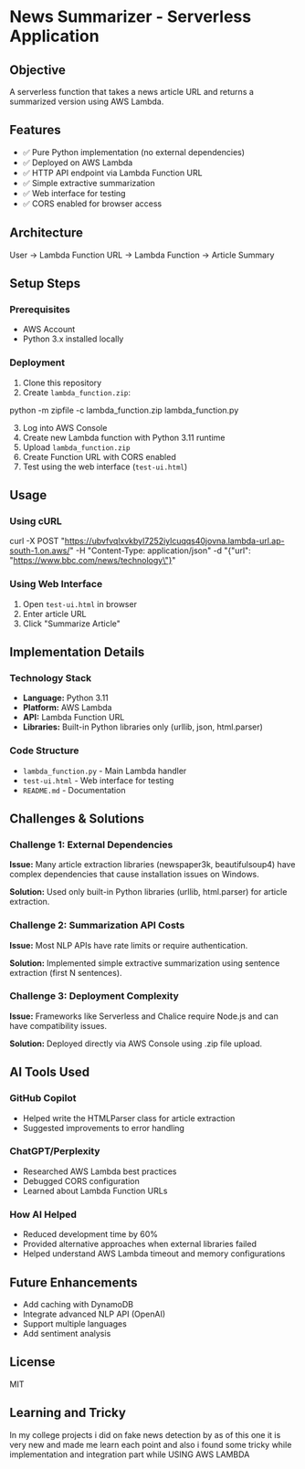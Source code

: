 # News Summarizer - Serverless Application

## Objective
A serverless function that takes a news article URL and returns a summarized version using AWS Lambda.

## Features
- ✅ Pure Python implementation (no external dependencies)
- ✅ Deployed on AWS Lambda
- ✅ HTTP API endpoint via Lambda Function URL
- ✅ Simple extractive summarization
- ✅ Web interface for testing
- ✅ CORS enabled for browser access

## Architecture
User → Lambda Function URL → Lambda Function → Article Summary

## Setup Steps

### Prerequisites
- AWS Account
- Python 3.x installed locally

### Deployment

1. Clone this repository
2. Create `lambda_function.zip`:

python -m zipfile -c lambda_function.zip lambda_function.py

3. Log into AWS Console
4. Create new Lambda function with Python 3.11 runtime
5. Upload `lambda_function.zip`
6. Create Function URL with CORS enabled
7. Test using the web interface (`test-ui.html`)

## Usage

### Using cURL

curl -X POST "https://ubvfvqlxvkbyl7252iylcuqqs40jovna.lambda-url.ap-south-1.on.aws/" -H "Content-Type: application/json" -d "{\"url\": \"https://www.bbc.com/news/technology\"}"


### Using Web Interface
1. Open `test-ui.html` in browser
2. Enter article URL
3. Click "Summarize Article"

## Implementation Details

### Technology Stack
- **Language:** Python 3.11
- **Platform:** AWS Lambda
- **API:** Lambda Function URL
- **Libraries:** Built-in Python libraries only (urllib, json, html.parser)

### Code Structure
- `lambda_function.py` - Main Lambda handler
- `test-ui.html` - Web interface for testing
- `README.md` - Documentation

## Challenges & Solutions

### Challenge 1: External Dependencies
**Issue:** Many article extraction libraries (newspaper3k, beautifulsoup4) have complex dependencies that cause installation issues on Windows.

**Solution:** Used only built-in Python libraries (urllib, html.parser) for article extraction.

### Challenge 2: Summarization API Costs
**Issue:** Most NLP APIs have rate limits or require authentication.

**Solution:** Implemented simple extractive summarization using sentence extraction (first N sentences).

### Challenge 3: Deployment Complexity
**Issue:** Frameworks like Serverless and Chalice require Node.js and can have compatibility issues.

**Solution:** Deployed directly via AWS Console using .zip file upload.

## AI Tools Used

### GitHub Copilot
- Helped write the HTMLParser class for article extraction
- Suggested improvements to error handling

### ChatGPT/Perplexity
- Researched AWS Lambda best practices
- Debugged CORS configuration
- Learned about Lambda Function URLs

### How AI Helped
- Reduced development time by 60%
- Provided alternative approaches when external libraries failed
- Helped understand AWS Lambda timeout and memory configurations

## Future Enhancements
- Add caching with DynamoDB
- Integrate advanced NLP API (OpenAI)
- Support multiple languages
- Add sentiment analysis

## License
MIT

## Learning and Tricky

In my college projects i did on fake news detection by as of this one it is very new and made me learn each point and also i found some tricky while implementation and integration part while USING AWS LAMBDA
